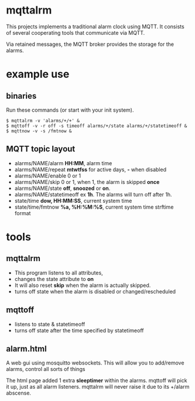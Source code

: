 # mqttalrm

This projects implements a traditional alarm clock using MQTT.
It consists of several cooperating tools that communicate
via MQTT.

Via retained messages, the MQTT broker provides the storage
for the alarms.

# example use
## binaries

Run these commands (or start with your init system).

	$ mqttalrm -v 'alarms/+/+' &
	$ mqttoff -v -r off -s timeoff alarms/+/state alarms/+/statetimeoff &
	$ mqttnow -v -s /fmtnow &

## MQTT topic layout

* alarms/NAME/alarm	**HH:MM**, alarm time
* alarms/NAME/repeat	**mtwtfss** for active days, **-** when disabled
* alarms/NAME/enable	0 or 1
* alarms/NAME/skip	0 or 1, when 1, the alarm is skipped **once**
* alarms/NAME/state	**off**, **snoozed** or **on**.
* alarms/NAME/statetimeoff	ex **1h**. The alarms will turn off after 1h.
* state/time		**dow, HH:MM:SS**, current system time
* state/time/fmtnow	**%a, %H:%M:%S**, current system time strftime format

# tools
## mqttalrm

* This program listens to all attributes,
* changes the state attribute to **on**
* It will also reset **skip** when the alarm is actually skipped.
* turns off state when the alarm is disabled or changed/rescheduled

## mqttoff

* listens to state & statetimeoff
* turns off state after the time specified by statetimeoff

## alarm.html

A web gui using mosquitto websockets.
This will allow you to add/remove alarms, control all sorts of things

The html page added 1 extra **sleeptimer** within the alarms.
mqttoff will pick it up, just as all alarm listeners.
mqttalrm will never raise it due to its +/alarm abscense.
